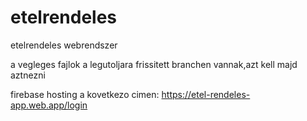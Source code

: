 
# etelrendeles
etelrendeles webrendszer

a vegleges fajlok a legutoljara frissitett branchen vannak,azt kell majd aztnezni

firebase hosting a kovetkezo cimen:
https://etel-rendeles-app.web.app/login

